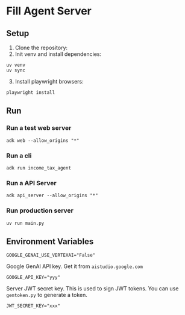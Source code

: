 # Fill Agent Server


## Setup

1. Clone the repository:
2. Init venv and install dependencies:
```
uv venv
uv sync
```
3. Install playwright browsers:
   
```
playwright install
```



## Run

### Run a test web server

```
adk web --allow_origins "*"
```

### Run a cli 

```
adk run income_tax_agent
```


### Run a API Server

```
adk api_server --allow_origins "*"
```

### Run production server

```
uv run main.py
```

## Environment Variables

```
GOOGLE_GENAI_USE_VERTEXAI="False"
```

Google GenAI API key. Get it from `aistudio.google.com`
```
GOOGLE_API_KEY="yyy"
```

Server JWT secret key. This is used to sign JWT tokens. You can use `gentoken.py` to generate a token.
```
JWT_SECRET_KEY="xxx"
```